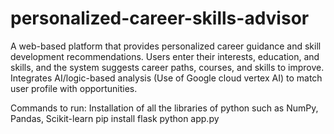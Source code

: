 # personalized-career-skills-advisor

A web-based platform that provides personalized career guidance and skill development recommendations.
Users enter their interests, education, and skills, and the system suggests career paths, courses, and skills to improve.
Integrates AI/logic-based analysis  (Use of Google cloud vertex AI) to match user profile with opportunities.

Commands to run:
 Installation of all the libraries of python such as NumPy, Pandas, Scikit-learn
 pip install flask
 python app.py
